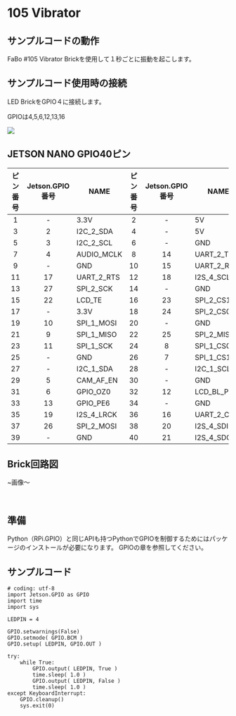 # 105 Vibrator

## サンプルコードの動作
FaBo #105 Vibrator Brickを使用して１秒ごとに振動を起こします。

## サンプルコード使用時の接続
LED BrickをGPIO４に接続します。 

GPIOは4,5,6,12,13,16

![](./../img/share/gpio_pin.jpg)


## JETSON NANO GPIO40ピン
| ピン番号 |  Jetson.GPIO番号  |  NAME  | ピン番号 |  Jetson.GPIO番号  |  NAME  |
| :---: | :---: |---- | :---: | :---: |---- |
|  1  | - |  3.3V  | 2 | - |  5V  |
|  3  | 2 |  I2C_2_SDA  | 4  | - |  5V  |
|  5  | 3 |  I2C_2_SCL  | 6  | - |  GND  |
|  7  | 4 |  AUDIO_MCLK  | 8 | 14 |  UART_2_TX  |
|  9  | - |  GND  | 10  | 15 |  UART_2_RX  |
|  11  | 17 |  UART_2_RTS  | 12  | 18 |  I2S_4_SCLK  |
|  13  | 27 |  SPI_2_SCK  | 14  | - |  GND  |
|  15 | 22 |  LCD_TE  | 16  | 23 |  SPI_2_CS1  |
|  17  | - |  3.3V  | 18  | 24 |  SPI_2_CS0  |
|  19  | 10 |  SPI_1_MOSI  | 20  | - |  GND  |
|  21  | 9 |  SPI_1_MISO  | 22  | 25 |  SPI_2_MISO  |
|  23  | 11 |  SPI_1_SCK  | 24  | 8 |  SPI_1_CS0  |
|  25  | - |  GND  | 26  | 7 |  SPI_1_CS1  |
|  27  | - |  I2C_1_SDA  | 28  | - |  I2C_1_SCL  |
|  29  | 5 |  CAM_AF_EN  | 30  | - |  GND  |
|  31  | 6 |  GPIO_OZ0  | 32  | 12 |  LCD_BL_PWM  |
|  33  | 13 |  GPIO_PE6  | 34  |  - |  GND  |
|  35  | 19 |  I2S_4_LRCK  | 36  | 16 |  UART_2_CTS  |
|  37  | 26 |  SPI_2_MOSI  | 38  | 20 |  I2S_4_SDIN  |
|  39  | - |  GND  | 40  | 21 |  I2S_4_SDOUT  |

## Brick回路図

~画像〜

<br>


## 準備
Python（RPi.GPIO）と同じAPIも持つPythonでGPIOを制御するためにはパッケージのインストールが必要になります。
GPIOの章を参照してください。

## サンプルコード

```
# coding: utf-8
import Jetson.GPIO as GPIO
import time
import sys

LEDPIN = 4

GPIO.setwarnings(False)
GPIO.setmode( GPIO.BCM )
GPIO.setup( LEDPIN, GPIO.OUT )

try:
    while True:
        GPIO.output( LEDPIN, True )
        time.sleep( 1.0 )
        GPIO.output( LEDPIN, False )
        time.sleep( 1.0 ) 
except KeyboardInterrupt:
    GPIO.cleanup()
    sys.exit(0)
```
